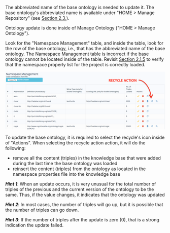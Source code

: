 The abbreviated name of the base ontology is needed to update it.  The base ontology's abbreviated name is available under "HOME > Manage Repository" (see [Section 2.3.](https://github.com/paulopinheiro1234/hadatac/wiki/2.3.-Config-Verification)).

Ontology update is done inside of Manage Ontology ("HOME > Manage Ontology"). 

Look for the "Namespace Management" table, and inside the table, look for the row of the base ontology, i.e., that has the abbreviated name of the base ontology. The Namespace Management table is incorrect if the base ontology cannot be located inside of the table. Revisit [Section 2.1.5]( https://github.com/paulopinheiro1234/hadatac/wiki/2.1.-Software-Configuration#215-setting-up-namespacesproperties) to verify that the namespace properly list for the project is correctly loaded.

![](https://raw.githubusercontent.com/paulopinheiro1234/hadatac-screenshots/master/Sec6/OntologyUpdate01.png)

To update the base ontology, it is required to select the recycle's icon inside of "Actions". When selecting the recycle action action, it will do the following:

* remove all the content (triples) in the knowledge base that were added during the last time the base ontology was loaded
* reinsert the content (triples) from the ontology as located in the namespace properties file into the knowledge base

___Hint 1___: When an update occurs, it is very unusual for the total number of triples of the previous and the current version of the ontology to be the same. Thus, if the value changes, it indicates that the ontology was updated

___Hint 2___: In most cases, the number of triples will go up, but it is possible that the number of triples can go down. 

___Hint 3___: If the number of triples after the update is zero (0), that is a strong indication the update failed.
  